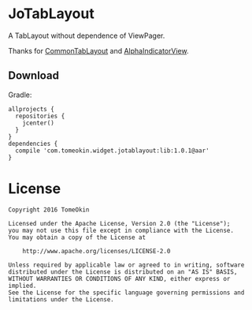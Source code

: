 JoTabLayout
===========

A TabLayout without dependence of ViewPager.  

Thanks for [CommonTabLayout][1] and [AlphaIndicatorView][2].  



Download
--------

Gradle:
```
allprojects {
  repositories {
    jcenter()
  }
}
dependencies {
  compile 'com.tomeokin.widget.jotablayout:lib:1.0.1@aar'
}
```



License
=======

```
Copyright 2016 TomeOkin

Licensed under the Apache License, Version 2.0 (the "License");
you may not use this file except in compliance with the License.
You may obtain a copy of the License at

    http://www.apache.org/licenses/LICENSE-2.0

Unless required by applicable law or agreed to in writing, software
distributed under the License is distributed on an "AS IS" BASIS,
WITHOUT WARRANTIES OR CONDITIONS OF ANY KIND, either express or implied.
See the License for the specific language governing permissions and
limitations under the License.
```



[1]: https://github.com/H07000223/FlycoTabLayout
[2]: https://github.com/jeasonlzy0216/AlphaIndicatorView